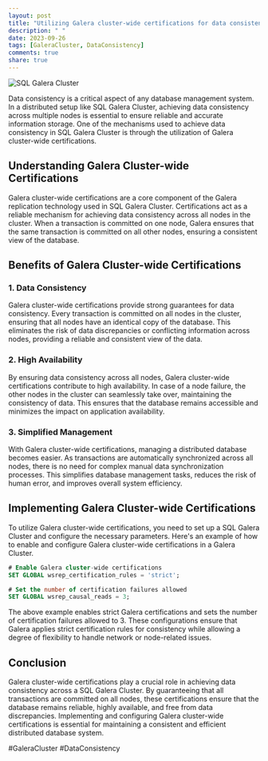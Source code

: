 ```yaml
---
layout: post
title: "Utilizing Galera cluster-wide certifications for data consistency in SQL Galera Cluster"
description: " "
date: 2023-09-26
tags: [GaleraCluster, DataConsistency]
comments: true
share: true
---
```


![SQL Galera Cluster](https://example.com/images/sql-galera-cluster.png)

Data consistency is a critical aspect of any database management system. In a distributed setup like SQL Galera Cluster, achieving data consistency across multiple nodes is essential to ensure reliable and accurate information storage. One of the mechanisms used to achieve data consistency in SQL Galera Cluster is through the utilization of Galera cluster-wide certifications.

## Understanding Galera Cluster-wide Certifications

Galera cluster-wide certifications are a core component of the Galera replication technology used in SQL Galera Cluster. Certifications act as a reliable mechanism for achieving data consistency across all nodes in the cluster. When a transaction is committed on one node, Galera ensures that the same transaction is committed on all other nodes, ensuring a consistent view of the database.

## Benefits of Galera Cluster-wide Certifications

### 1. Data Consistency

Galera cluster-wide certifications provide strong guarantees for data consistency. Every transaction is committed on all nodes in the cluster, ensuring that all nodes have an identical copy of the database. This eliminates the risk of data discrepancies or conflicting information across nodes, providing a reliable and consistent view of the data.

### 2. High Availability

By ensuring data consistency across all nodes, Galera cluster-wide certifications contribute to high availability. In case of a node failure, the other nodes in the cluster can seamlessly take over, maintaining the consistency of data. This ensures that the database remains accessible and minimizes the impact on application availability.

### 3. Simplified Management

With Galera cluster-wide certifications, managing a distributed database becomes easier. As transactions are automatically synchronized across all nodes, there is no need for complex manual data synchronization processes. This simplifies database management tasks, reduces the risk of human error, and improves overall system efficiency.

## Implementing Galera Cluster-wide Certifications

To utilize Galera cluster-wide certifications, you need to set up a SQL Galera Cluster and configure the necessary parameters. Here's an example of how to enable and configure Galera cluster-wide certifications in a Galera Cluster.

```sql
# Enable Galera cluster-wide certifications
SET GLOBAL wsrep_certification_rules = 'strict';

# Set the number of certification failures allowed
SET GLOBAL wsrep_causal_reads = 3;
```

The above example enables strict Galera certifications and sets the number of certification failures allowed to 3. These configurations ensure that Galera applies strict certification rules for consistency while allowing a degree of flexibility to handle network or node-related issues.

## Conclusion

Galera cluster-wide certifications play a crucial role in achieving data consistency across a SQL Galera Cluster. By guaranteeing that all transactions are committed on all nodes, these certifications ensure that the database remains reliable, highly available, and free from data discrepancies. Implementing and configuring Galera cluster-wide certifications is essential for maintaining a consistent and efficient distributed database system.

#GaleraCluster #DataConsistency